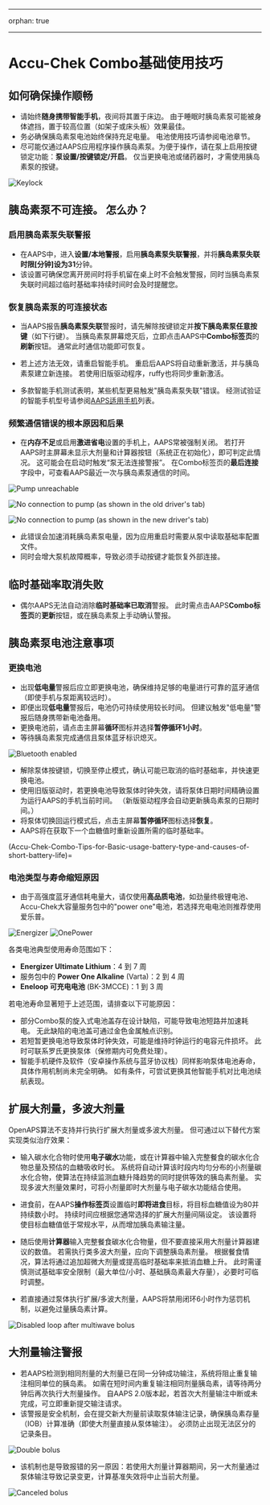 * * *

orphan: true

* * *

# Accu-Chek Combo基础使用技巧

## 如何确保操作顺畅

* 请始终**随身携带智能手机**，夜间将其置于床边。 由于睡眠时胰岛素泵可能被身体遮挡，置于较高位置（如架子或床头板）效果最佳。
* 务必确保胰岛素泵电池始终保持充足电量。 电池使用技巧请参阅电池章节。
* 尽可能仅通过AAPS应用程序操作胰岛素泵。为便于操作，请在泵上启用按键锁定功能：**泵设置/按键锁定/开启**。 仅当更换电池或储药器时，才需使用胰岛素泵的按键。 

![Keylock](../images/combo/combo-tips-keylock.png)

## 胰岛素泵不可连接。 怎么办？

### 启用胰岛素泵失联警报

* 在AAPS中，进入**设置/本地警报**，启用**胰岛素泵失联警报**，并将**胰岛素泵失联时限[分钟]**设为**31**分钟。
* 该设置可确保您离开房间时将手机留在桌上时不会触发警报，同时当胰岛素泵失联时间超过临时基础率持续时间时会及时提醒您。

### 恢复胰岛素泵的可连接状态

* 当AAPS报告**胰岛素泵失联**警报时，请先解除按键锁定并**按下胰岛素泵任意按键**（如下行键）。 当胰岛素泵屏幕熄灭后，立即点击AAPS中**Combo标签页**的**刷新**按钮。 通常此时通信功能即可恢复。
* 若上述方法无效，请重启智能手机。 重启后AAPS将自动重新激活，并与胰岛素泵建立新连接。 若使用旧版驱动程序，ruffy也将同步重新激活。

* 多款智能手机测试表明，某些机型更易触发"胰岛素泵失联"错误。 经测试验证的智能手机型号请参阅[AAPS适用手机](#Phones-list-of-tested-phones)列表。

### 频繁通信错误的根本原因和后果

* 在**内存不足**或启用**激进省电**设置的手机上，AAPS常被强制关闭。 若打开AAPS时主屏幕未显示大剂量和计算器按钮（系统正在初始化），即可判定此情况。 这可能会在启动时触发“泵无法连接警报”。 在Combo标签页的**最后连接**字段中，可查看AAPS最近一次与胰岛素泵通信的时间。

![Pump unreachable](../images/combo/combo-tips-pump-unreachable.png)

![No connection to pump (as shown in the old driver's tab)](../images/combo/combo-tips-no-connection-to-pump.png)

![No connection to pump (as shown in the new driver's tab)](../images/combo/combov2-tips-no-connection-to-pump.png)

* 此错误会加速消耗胰岛素泵电量，因为应用重启时需要从泵中读取基础率配置文件。
* 同时会增大泵机故障概率，导致必须手动按键才能恢复外部连接。 

## 临时基础率取消失败

* 偶尔AAPS无法自动消除**临时基础率已取消**警报。 此时需点击AAPS**Combo标签页**的**更新**按钮，或在胰岛素泵上手动确认警报。

## 胰岛素泵电池注意事项

### 更换电池

* 出现**低电量**警报后应立即更换电池，确保维持足够的电量进行可靠的蓝牙通信（即使手机与泵距离较远时）。
* 即便出现**低电量**警报后，电池仍可持续使用较长时间。 但建议触发"低电量"警报后随身携带新电池备用。
* 更换电池前，请点击主屏幕**循环**图标并选择**暂停循环1小时**。 
* 等待胰岛素泵完成通信且泵体蓝牙标识熄灭。

![Bluetooth enabled](../images/combo/combo-tips-compo.png)

* 解除泵体按键锁，切换至停止模式，确认可能已取消的临时基础率，并快速更换电池。
* 使用旧版驱动时，若更换电池导致泵体时钟失效，请将泵体日期时间精确设置为运行AAPS的手机当前时间。 （新版驱动程序会自动更新胰岛素泵的日期时间。）
* 将泵体切换回运行模式后，点击主屏幕**暂停循环**图标选择**恢复**。
* AAPS将在获取下一个血糖值时重新设置所需的临时基础率。

(Accu-Chek-Combo-Tips-for-Basic-usage-battery-type-and-causes-of-short-battery-life)=

### 电池类型与寿命缩短原因

* 由于高强度蓝牙通信耗电量大，请仅使用**高品质电池**，如劲量终极锂电池、Accu-Chek大容量服务包中的"power one"电池，若选择充电电池则推荐使用爱乐普。 

![Energizer](../images/combo/combo-tips-energizer.jpg) ![OnePower](../images/combo/combo-tips-power-one.png)

各类电池典型使用寿命范围如下：

* **Energizer Ultimate Lithium**：4 到 7 周
* 服务包中的 **Power One Alkaline** (Varta)：2 到 4 周
* **Eneloop 可充电电池** (BK-3MCCE)：1 到 3 周

若电池寿命显著短于上述范围，请排查以下可能原因：

* 部分Combo泵的旋入式电池盖存在设计缺陷，可能导致电池短路并加速耗电。 无此缺陷的电池盖可通过金色金属触点识别。
* 若短暂更换电池导致泵体时钟失效，可能是维持时钟运行的电容元件损坏。 此时可联系罗氏更换泵体（保修期内可免费处理）。 
* 智能手机硬件及软件（安卓操作系统与蓝牙协议栈）同样影响泵体电池寿命，具体作用机制尚未完全明确。 如有条件，可尝试更换其他智能手机对比电池续航表现。

## 扩展大剂量，多波大剂量

OpenAPS算法不支持并行执行扩展大剂量或多波大剂量。 但可通过以下替代方案实现类似治疗效果：

* 输入碳水化合物时使用**电子碳水**功能，或在计算器中输入完整餐食的碳水化合物总量及预估的血糖吸收时长。 系统将自动计算该时段内均匀分布的小剂量碳水化合物，使算法在持续监测血糖升降趋势的同时提供等效的胰岛素剂量。 实现多波大剂量效果时，可将小剂量即时大剂量与电子碳水功能结合使用。 
* 进食前，在AAPS**操作标签页**设置临时**即将进食**目标，将目标血糖值设为80并持续数小时。 持续时间应根据您通常选择的扩展大剂量间隔设定。 该设置将使目标血糖值低于常规水平，从而增加胰岛素输注量。
* 随后使用**计算器**输入完整餐食碳水化合物量，但不要直接采用大剂量计算器建议的数值。 若需执行类多波大剂量，应向下调整胰岛素剂量。 根据餐食情况，算法将通过追加超微大剂量或提高临时基础率来抵消血糖上升。 此时需谨慎测试基础率安全限制（最大单位/小时、基础胰岛素最大存量），必要时可临时调整。

* 若直接通过泵体执行扩展/多波大剂量，AAPS将禁用闭环6小时作为惩罚机制，以避免过量胰岛素计算。

![Disabled loop after multiwave bolus](../images/combo/combo-tips-multiwave-bolus.png)

## 大剂量输注警报

* 若AAPS检测到相同剂量的大剂量已在同一分钟成功输注，系统将阻止重复输注相同单位的胰岛素。 如需在短时间内重复输注相同剂量胰岛素，请等待两分钟后再次执行大剂量操作。 自AAPS 2.0版本起，若首次大剂量输注中断或未完成，可立即重新提交输注请求。
* 该警报是安全机制，会在提交新大剂量前读取泵体输注记录，确保胰岛素存量（IOB）计算准确（即使大剂量直接从泵体输注）。 必须防止出现无法区分的记录条目。

![Double bolus](../images/combo/combo-tips-doppelbolus.png)

* 该机制也是导致报错的另一原因：若使用大剂量计算器期间，另一大剂量通过泵体输注导致记录变更，计算基准失效将中止当前大剂量。 

![Canceled bolus](../images/combo/combo-tips-history-changed.png)
